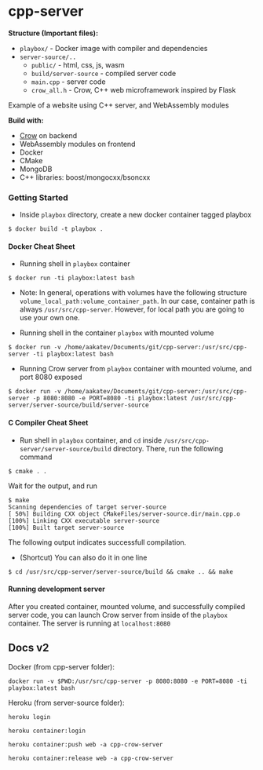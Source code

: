 # cpp-server

**Structure (Important files):**
* <code>playbox/</code> - Docker image with compiler and dependencies
* <code>server-source/..</code>
  * <code>public/</code> - html, css, js, wasm
  * <code>build/server-source</code> - compiled server code
  * <code>main.cpp</code> - server code
  * <code>crow_all.h</code> - Crow, C++ web microframework inspired by Flask 

Example of a website using C++ server, and WebAssembly modules

**Build with:**

* [Crow](https://github.com/ipkn/crow) on backend
* WebAssembly modules on frontend
* Docker
* CMake
* MongoDB
* C++ libraries: boost/mongocxx/bsoncxx


### Getting Started

- Inside <code>playbox</code> directory, create a new docker container tagged playbox

```
$ docker build -t playbox .
```

#### Docker Cheat Sheet

- Running shell in <code>playbox</code> container

```
$ docker run -ti playbox:latest bash
```

- Note: In general, operations with volumes have the following structure <code>volume_local_path:volume_container_path</code>. In our case, container path is always <code>/usr/src/cpp-server</code>. However, for local path you are going to use your own one.

- Running shell in the container <code>playbox</code> with mounted volume

```
$ docker run -v /home/aakatev/Documents/git/cpp-server:/usr/src/cpp-server -ti playbox:latest bash
``` 

- Running Crow server from <code>playbox</code> container with mounted volume, and port 8080 exposed

```
$ docker run -v /home/aakatev/Documents/git/cpp-server:/usr/src/cpp-server -p 8080:8080 -e PORT=8080 -ti playbox:latest /usr/src/cpp-server/server-source/build/server-source
```

#### C Compiler Cheat Sheet

- Run shell in <code>playbox</code> container, and <code>cd</code> inside <code>/usr/src/cpp-server/server-source/build</code> directory. There, run the following command

```
$ cmake . .
```

Wait for the output, and run

```
$ make
Scanning dependencies of target server-source
[ 50%] Building CXX object CMakeFiles/server-source.dir/main.cpp.o
[100%] Linking CXX executable server-source
[100%] Built target server-source
```

The following output indicates successfull compilation.

- (Shortcut) You can also do it in one line

```
$ cd /usr/src/cpp-server/server-source/build && cmake .. && make
```



#### Running development server

After you created container, mounted volume, and successfully compiled server code, you can launch Crow server from inside of the <code>playbox</code> container. The server is running at <code>localhost:8080</code>

## Docs v2

Docker (from cpp-server folder):
```
docker run -v $PWD:/usr/src/cpp-server -p 8080:8080 -e PORT=8080 -ti playbox:latest bash
```

Heroku (from server-source folder):
```
heroku login
```
```
heroku container:login
```
```
heroku container:push web -a cpp-crow-server
```
```
heroku container:release web -a cpp-crow-server
```

